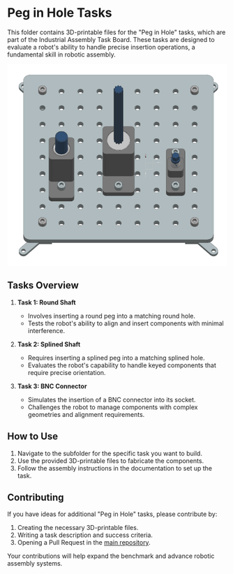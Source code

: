 # Peg in Hole Tasks

This folder contains 3D-printable files for the "Peg in Hole" tasks, which are part of the Industrial Assembly Task Board. These tasks are designed to evaluate a robot's ability to handle precise insertion operations, a fundamental skill in robotic assembly.

![Peg in Hole Task Board](source/images/peg_in_hole_taskboard_finished.png)


## Tasks Overview

1. **Task 1: Round Shaft**
   - Involves inserting a round peg into a matching round hole.
   - Tests the robot's ability to align and insert components with minimal interference.

2. **Task 2: Splined Shaft**
   - Requires inserting a splined peg into a matching splined hole.
   - Evaluates the robot's capability to handle keyed components that require precise orientation.

3. **Task 3: BNC Connector**
   - Simulates the insertion of a BNC connector into its socket.
   - Challenges the robot to manage components with complex geometries and alignment requirements.

## How to Use

1. Navigate to the subfolder for the specific task you want to build.
2. Use the provided 3D-printable files to fabricate the components.
3. Follow the assembly instructions in the documentation to set up the task.

## Contributing

If you have ideas for additional "Peg in Hole" tasks, please contribute by:

1. Creating the necessary 3D-printable files.
2. Writing a task description and success criteria.
3. Opening a Pull Request in the [main repository](https://github.com/WBK-Robotics/industrial-assembly-taskboard).

Your contributions will help expand the benchmark and advance robotic assembly systems.